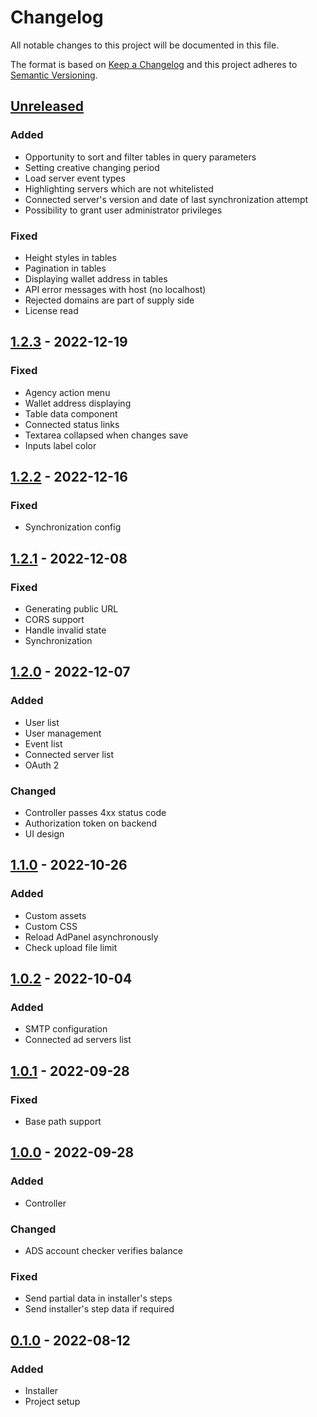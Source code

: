# Changelog
All notable changes to this project will be documented in this file.

The format is based on [Keep a Changelog](https://keepachangelog.com/en/1.0.0/)
and this project adheres to [Semantic Versioning](https://semver.org/spec/v2.0.0.html).

## [Unreleased]
### Added
- Opportunity to sort and filter tables in query parameters
- Setting creative changing period
- Load server event types
- Highlighting servers which are not whitelisted
- Connected server's version and date of last synchronization attempt
- Possibility to grant user administrator privileges
### Fixed
- Height styles in tables
- Pagination in tables
- Displaying wallet address in tables
- API error messages with host (no localhost)
- Rejected domains are part of supply side
- License read

## [1.2.3] - 2022-12-19
### Fixed
- Agency action menu
- Wallet address displaying
- Table data component
- Connected status links
- Textarea collapsed when changes save
- Inputs label color

## [1.2.2] - 2022-12-16
### Fixed
- Synchronization config

## [1.2.1] - 2022-12-08
### Fixed
- Generating public URL
- CORS support
- Handle invalid state
- Synchronization

## [1.2.0] - 2022-12-07
### Added
- User list
- User management
- Event list
- Connected server list
- OAuth 2
### Changed
- Controller passes 4xx status code
- Authorization token on backend
- UI design

## [1.1.0] - 2022-10-26
### Added
- Custom assets
- Custom CSS
- Reload AdPanel asynchronously
- Check upload file limit

## [1.0.2] - 2022-10-04
### Added
- SMTP configuration
- Connected ad servers list

## [1.0.1] - 2022-09-28
### Fixed
- Base path support

## [1.0.0] - 2022-09-28
### Added
- Controller
### Changed
- ADS account checker verifies balance
### Fixed
- Send partial data in installer's steps
- Send installer's step data if required

## [0.1.0] - 2022-08-12
### Added
- Installer
- Project setup

[Unreleased]: https://github.com/adshares/adcontroller/compare/v1.2.3...develop
[1.2.3]: https://github.com/adshares/adcontroller/compare/v1.2.2...v1.2.3
[1.2.2]: https://github.com/adshares/adcontroller/compare/v1.2.1...v1.2.2
[1.2.1]: https://github.com/adshares/adcontroller/compare/v1.2.0...v1.2.1
[1.2.0]: https://github.com/adshares/adcontroller/compare/v1.1.0...v1.2.0
[1.1.0]: https://github.com/adshares/adcontroller/compare/v1.0.2...v1.1.0
[1.0.2]: https://github.com/adshares/adcontroller/compare/v1.0.1...v1.0.2
[1.0.1]: https://github.com/adshares/adcontroller/compare/v1.0.0...v1.0.1
[1.0.0]: https://github.com/adshares/adcontroller/compare/v0.1.0...v1.0.0
[0.1.0]: https://github.com/adshares/adcontroller/releases/tag/v0.1.0
